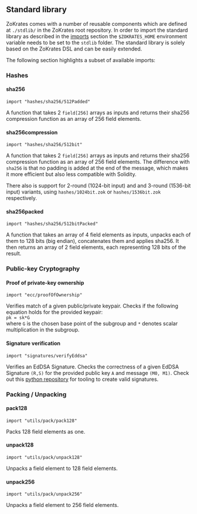 ## Standard library

ZoKrates comes with a number of reusable components which are defined at `./stdlib/` in the ZoKrates root repository. In order to import the standard library as described in the [imports](./imports.html) section the `$ZOKRATES_HOME` environment variable needs to be set to the `stdlib` folder.  The standard library is solely based on the ZoKrates DSL and can be easily extended.

The following section highlights a subset of available imports:

### Hashes

#### sha256

```zokrates
import "hashes/sha256/512Padded"
```

A function that takes 2 `field[256]` arrays as inputs and returns their sha256 compression function as an array of 256 field elements.

#### sha256compression

```zokrates
import "hashes/sha256/512bit"
```

A function that takes 2 `field[256]` arrays as inputs and returns their sha256 compression function as an array of 256 field elements.
The difference with `sha256` is that no padding is added at the end of the message, which makes it more efficient but also less compatible with Solidity.

There also is support for 2-round (1024-bit input) and and 3-round (1536-bit input) variants, using  `hashes/1024bit.zok` or `hashes/1536bit.zok` respectively.

#### sha256packed

```zokrates
import "hashes/sha256/512bitPacked"
```

A function that takes an array of 4 field elements as inputs, unpacks each of them to 128 bits (big endian), concatenates them and applies sha256. It then returns an array of 2 field elements, each representing 128 bits of the result.

### Public-key Cryptography 

#### Proof of private-key ownership

```zokrates
import "ecc/proofOfOwnership"
```

Verifies match of a given public/private keypair. Checks if the following equation holds for the provided keypair:  
`pk = sk*G`  
where `G` is the chosen base point of the subgroup and `*` denotes scalar multiplication in the subgroup.

#### Signature verification

```zokrates
import "signatures/verifyEddsa"
```

Verifies an EdDSA Signature. Checks the correctness of a given EdDSA Signature `(R,S)` for the provided public key `A` and message `(M0, M1)`. Check out this [python repository](https://github.com/Zokrates/pycrypto) for tooling to create valid signatures.

### Packing / Unpacking

#### pack128

```zokrates
import "utils/pack/pack128"
```

Packs 128 field elements as one.

#### unpack128

```zokrates
import "utils/pack/unpack128"
```

Unpacks a field element to 128 field elements.

#### unpack256

```zokrates
import "utils/pack/unpack256"
```

Unpacks a field element to 256 field elements.

